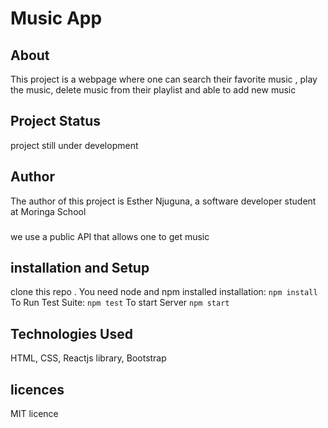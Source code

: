 # Music App
## About

This project is a webpage where one can search their favorite music , play the music, delete music from their playlist and able to add new music
## Project Status
project still under development

## Author

The author of this project is Esther Njuguna, a software developer student at Moringa School

### 
we use a public API that allows one to get music

## installation and Setup
clone this repo . You need node and npm installed
installation:
`npm install`
To Run Test Suite:
`npm test`
To start Server
`npm start`

## Technologies Used
HTML,
CSS,
Reactjs library,
Bootstrap

## licences
MIT licence

